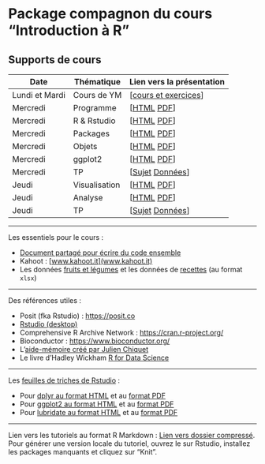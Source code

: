 
<!-- README.md is generated from README.Rmd. Please edit that file -->

# Package compagnon du cours “Introduction à R”

<!-- badges: start -->

<!-- badges: end -->

## Supports de cours

| Date | Thématique | Lien vers la présentation |
|----|----|----|
| Lundi et Mardi | Cours de YM | \[[cours et exercices](inst/extdata/jours1et2.zip)\] |
| Mercredi | Programme | \[[HTML](vignettes/S00programme.html) [PDF](vignettes/S00programme.pdf)\] |
| Mercredi | R & Rstudio | \[[HTML](vignettes/S01rstudio.html) [PDF](vignettes/S01rstudio.pdf)\] |
| Mercredi | Packages | \[[HTML](vignettes/S02packages.html) [PDF](vignettes/S02packages.pdf)\] |
| Mercredi | Objets | \[[HTML](vignettes/S03objets.html) [PDF](vignettes/S03objets.pdf)\] |
| Mercredi | ggplot2 | \[[HTML](vignettes/S04ggplot2.html) [PDF](vignettes/S04ggplot2.pdf)\] |
| Mercredi | TP | \[[Sujet](inst/extdata/tpjeudi.pdf) [Données](inst/extdata/nutrimenu.zip)\] |
| Jeudi | Visualisation | \[[HTML](vignettes/S05visu.html) [PDF](vignettes/S05visu.pdf)\] |
| Jeudi | Analyse | \[[HTML](vignettes/S06tests.html) [PDF](vignettes/S06tests.pdf)\] |
| Jeudi | TP | \[[Sujet](inst/extdata/tpjeudi.pdf) [Données](inst/extdata/nutrimenu.zip)\] |

------------------------------------------------------------------------

Les essentiels pour le cours :

- [Document partagé pour écrire du code
  ensemble](https://docs.google.com/document/d/1Uvxs24FAS0f7TMCRGAZipkZykSPBN-3wCuinUoThMno/edit?usp=sharing)
- Kahoot : [www.kahoot.it](www.kahoot.it)
- Les données [fruits et légumes](inst/extdata/fruits_and_veggies.xlsx)
  et les données de [recettes](inst/extdata/nutrimenu.xlsx) (au format
  `xlsx`)

------------------------------------------------------------------------

Des références utiles :

- Posit (fka Rstudio) : <https://posit.co>
- [Rstudio (desktop)](https://posit.co/download/rstudio-desktop/)
- Comprehensive R Archive Network : <https://cran.r-project.org/>
- Bioconductor : <https://www.bioconductor.org/>
- L’[aide-mémoire créé par Julien
  Chiquet](inst/extdata/CommandesUsuelles.pdf)
- Le livre d’Hadley Wickham [R for Data
  Science](https://r4ds.hadley.nz/)

------------------------------------------------------------------------

Les [feuilles de triches de
Rstudio](https://rstudio.github.io/cheatsheets/) :

- Pour [dplyr au format
  HTML](https://rstudio.github.io/cheatsheets/html/data-transformation.html)
  et au [format
  PDF](https://rstudio.github.io/cheatsheets/data-transformation.pdf)
- Pour [ggplot2 au format
  HTML](https://rstudio.github.io/cheatsheets/html/data-visualization.html)
  et au [format
  PDF](https://rstudio.github.io/cheatsheets/data-visualization.pdf)
- Pour [lubridate au format
  HTML](https://rstudio.github.io/cheatsheets/html/lubridate.html) et au
  [format PDF](https://rstudio.github.io/cheatsheets/lubridate.pdf)

------------------------------------------------------------------------

Lien vers les tutoriels au format R Markdown : [Lien vers dossier
compressé](inst/extdata/tutorials.zip). Pour générer une version locale
du tutoriel, ouvrez le sur Rstudio, installez les packages manquants et
cliquez sur “Knit”.
